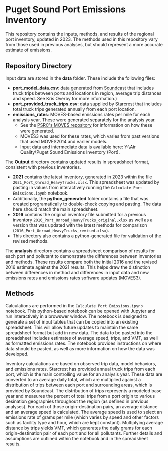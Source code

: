 # Puget Sound Port Emissions Inventory 
This repository contains the inputs, methods, and results of the regional port inventory, updated in 2023. 
The methods used in this repository vary from those used in previous analyses, but should represent a more accurate estimate of emissions.

## Repository Directory
Input data are stored in the **data** folder. These include the following files:
- **port_model_data.csv**: data generated from [Soundcast](https://github.com/psrc/soundcast) that includes truck trips between ports and locations in region, average trip distances and speed. See Kris Overby for more information.)
- **port_provided_truck_trips.csv**: data supplied by Starcrest that includes total truck trips generated annually from each port location.
- **emissions_rates**: MOVES-based emissions rates per mile for each analysis year. These were generated separately for the analysis year.
    - See the [PSRC's MOVES repository](https://github.com/psrc/travel-modeling/tree/master/air_quality/moves) for information on how these were generated.
    - MOVES3 was used for these rates, which varies from past versions that used MOVES2014 and earlier models.
    - Input data and intermediate data is available here: Y:\Air Quality\Puget Sound Emissions Inventory (Port).

The **Output** directory contains updated results in spreadsheet format, consistent with previous inventories. 
- **2021** contains the latest inventory, generated in 2023 within the file `2021_Port_Onroad_HeavyTrucks.xlsx`. This spreadsheet was updated by pasting in values from interactively running the `Calculate Port Emissions.ipynb` notebook.
- Additionally, the **python_generated** folder contains a file that was created programatically to double-check copying and pasting. The data here should match the main spreadsheet.
- **2016** contains the original inventory file submitted for a previous inventory `2016_Port_Onroad_HeavyTrucks_original.xlsx` as well as a version that was updated with the latest methods for comparison (`2016_Port_Onroad_HeavyTrucks_revised.xlsx`).
- This directory also contains a python-generated file for validation of the revised methods.

The **analysis** directory contains a spreadsheet comparison of results for each port and pollutant to demonstrate the differences between inventories and methods. 
These results compare both the initial 2016 and the revised 2016 estimate against the 2021 results. This helps draw the distinction between differences
in method and differences in input data and new emissions rates and emissions rates software updates (MOVES3). 

## Methods
Calculations are performed in the `Calculate Port Emissions.ipynb` notebook. This python-based notebook can be opened with Jupyter and run interactively in a browswer window. 
The notebook is designed to generate a set of input tables that can be copied into an existing spreadsheet. This will allow future updates to maintain the same spreadsheet format but add in new data. 
The data to be pasted into the spreadsheet includes estimates of average speed, trips, and VMT, as well as formatted emissions rates. The notebook provides instructions on where data should be pasted,
as well as more information on how the data was developed. 

Inventory calculations are based on observed trip data, model behaviors, and emissions rates. Starcrest has provided annual truck trips from each port, which is the main controlling 
value for an analysis year. These data are converted to an average daily total, which are multiplied against a distribution of trips between each port and surrounding areas, 
which is provided by Soundcast. The distribution of trips represents a modeled base year and measures the percent of total trips from a port origin to various desination geographies
throughout the region (as defined in previous analyses). For each of those origin-destination pairs, an average distance and an average speed is calculated. The average speed is used to 
select an emissions rate of grams per mile (which varies by speed and other factors such as facility type and hour, which are kept constant). Multiplying average distance by trips yields VMT, which
generates the daily grams for each origin-destination pair of each port and for all pollutants. Further details and assumptions are outlined within the notebook and in the spreadsheet results. 
